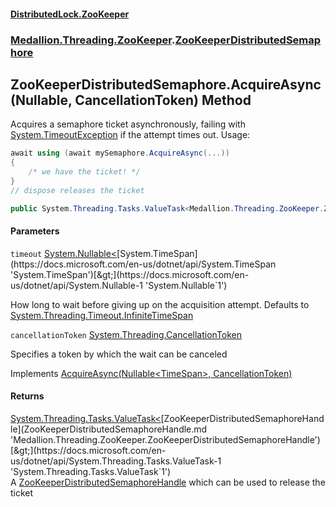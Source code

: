 #### [DistributedLock.ZooKeeper](README.md 'README')
### [Medallion.Threading.ZooKeeper](Medallion.Threading.ZooKeeper.md 'Medallion.Threading.ZooKeeper').[ZooKeeperDistributedSemaphore](ZooKeeperDistributedSemaphore.md 'Medallion.Threading.ZooKeeper.ZooKeeperDistributedSemaphore')

## ZooKeeperDistributedSemaphore.AcquireAsync(Nullable<TimeSpan>, CancellationToken) Method

Acquires a semaphore ticket asynchronously, failing with [System.TimeoutException](https://docs.microsoft.com/en-us/dotnet/api/System.TimeoutException 'System.TimeoutException') if the attempt times out. Usage:   
  
```csharp  
await using (await mySemaphore.AcquireAsync(...))  
{  
    /* we have the ticket! */  
}  
// dispose releases the ticket  
```

```csharp
public System.Threading.Tasks.ValueTask<Medallion.Threading.ZooKeeper.ZooKeeperDistributedSemaphoreHandle> AcquireAsync(System.Nullable<System.TimeSpan> timeout=null, System.Threading.CancellationToken cancellationToken=default(System.Threading.CancellationToken));
```
#### Parameters

<a name='Medallion.Threading.ZooKeeper.ZooKeeperDistributedSemaphore.AcquireAsync(System.Nullable_System.TimeSpan_,System.Threading.CancellationToken).timeout'></a>

`timeout` [System.Nullable&lt;](https://docs.microsoft.com/en-us/dotnet/api/System.Nullable-1 'System.Nullable`1')[System.TimeSpan](https://docs.microsoft.com/en-us/dotnet/api/System.TimeSpan 'System.TimeSpan')[&gt;](https://docs.microsoft.com/en-us/dotnet/api/System.Nullable-1 'System.Nullable`1')

How long to wait before giving up on the acquisition attempt. Defaults to [System.Threading.Timeout.InfiniteTimeSpan](https://docs.microsoft.com/en-us/dotnet/api/System.Threading.Timeout.InfiniteTimeSpan 'System.Threading.Timeout.InfiniteTimeSpan')

<a name='Medallion.Threading.ZooKeeper.ZooKeeperDistributedSemaphore.AcquireAsync(System.Nullable_System.TimeSpan_,System.Threading.CancellationToken).cancellationToken'></a>

`cancellationToken` [System.Threading.CancellationToken](https://docs.microsoft.com/en-us/dotnet/api/System.Threading.CancellationToken 'System.Threading.CancellationToken')

Specifies a token by which the wait can be canceled

Implements [AcquireAsync(Nullable&lt;TimeSpan&gt;, CancellationToken)](https://github.com/madelson/DistributedLock/tree/default-documentation/docs/api/DistributedLock.Core/IDistributedSemaphore.AcquireAsync.72hbd/OOOHUBoRAQHgD31Q.md 'Medallion.Threading.IDistributedSemaphore.AcquireAsync(System.Nullable{System.TimeSpan},System.Threading.CancellationToken)')

#### Returns
[System.Threading.Tasks.ValueTask&lt;](https://docs.microsoft.com/en-us/dotnet/api/System.Threading.Tasks.ValueTask-1 'System.Threading.Tasks.ValueTask`1')[ZooKeeperDistributedSemaphoreHandle](ZooKeeperDistributedSemaphoreHandle.md 'Medallion.Threading.ZooKeeper.ZooKeeperDistributedSemaphoreHandle')[&gt;](https://docs.microsoft.com/en-us/dotnet/api/System.Threading.Tasks.ValueTask-1 'System.Threading.Tasks.ValueTask`1')  
A [ZooKeeperDistributedSemaphoreHandle](ZooKeeperDistributedSemaphoreHandle.md 'Medallion.Threading.ZooKeeper.ZooKeeperDistributedSemaphoreHandle') which can be used to release the ticket